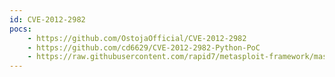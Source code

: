 ```yaml
---
id: CVE-2012-2982
pocs:
    - https://github.com/OstojaOfficial/CVE-2012-2982
    - https://github.com/cd6629/CVE-2012-2982-Python-PoC
    - https://raw.githubusercontent.com/rapid7/metasploit-framework/master/modules/exploits/unix/webapp/webmin_show_cgi_exec.rb
---
```


